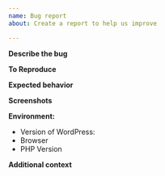 ```yaml
---
name: Bug report
about: Create a report to help us improve

---
```


<!--
BEFORE POSTING YOUR ISSUE:
- These comments won't show up when you submit the issue.
- Please ensure that what you are reporting is specific to this project.
- Try to add as much detail as possible. Be specific!
- Make sure you read the README.md for the project regarding posting issues.
- Search this repository for issues and pull requests and whether it has been fixed or reported already.
- Ensure you are using the latest code before reporting bugs (unless you are reporting an issue disovered in a branch).
- Disable all plugins and switch to a default theme to ensure its not a plugin/theme conflict issue.
- To report a security issue, please visit this page: https://eventespresso.com/report-a-security-vulnerability/
-->

**Describe the bug**
<!-- A clear and concise description of what the bug is. -->

**To Reproduce**
<!-- 
Steps to reproduce the behavior:
1. Go to '...'
2. Click on '....'
3. Scroll down to '....'
4. See error
-->

**Expected behavior**
<!-- A clear and concise description of what you expected to happen. -->

**Screenshots**
<!-- If applicable, add screenshots to help explain your problem. -->

**Environment:**
 - Version of WordPress: <!-- e.g. 4.9.6] -->
 - Browser <!-- [e.g. chrome, safari (include youre browser version if possible)] -->
 - PHP Version <!-- [e.g. 5.6.2] -->

**Additional context**
<!-- 
Add any other context about the problem here. If you were directed to create an issue here by the EE support team, you can include the link to your original EE support forum thread
-->
